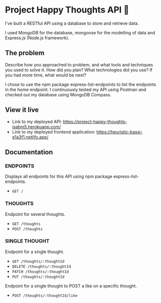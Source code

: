 # Project Happy Thoughts API 💌

I've built a RESTful API using a database to store and retrieve data.

I used MongoDB for the database, mongoose for the modelling of data and Express.js (Node.js framework).

## The problem

Describe how you approached to problem, and what tools and techniques you used to solve it. How did you plan? What technologies did you use? If you had more time, what would be next?

I chose to use the npm package express-list-endpoints to list the endpoints in the home endpoint. I continuously tested my API using Postman and checked out my database using MongoDB Compass. 


## View it live

* Link to my deployed API: https://project-happy-thoughts-isabm5.herokuapp.com/ 
* Link to my deployed frontend application: https://heuristic-bassi-e1a3f1.netlify.app/ 

## Documentation

### ENDPOINTS

Displays all endpoints for this API using npm package express-list-endpoints.
- ```GET /```


### THOUGHTS

Endpoint for several thoughts.
- ```GET /thoughts```
- ```POST /thoughts```


### SINGLE THOUGHT

Endpoint for a single thought.
- ```GET /thoughts/:thoughtId```
- ```DELETE /thoughts/:thoughtId```
- ```PATCH /thoughts/:thoughtId```
- ```PUT /thoughts/:thoughtId```

Endpoint for a single thought to POST a like on a specific thought.

- ```POST /thoughts/:thoughtId/like```